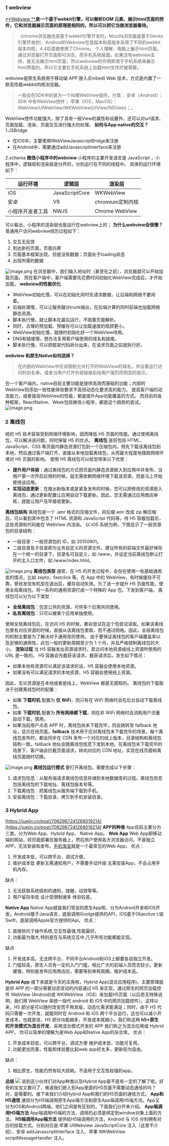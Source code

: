 ### 1 webview
[**Webview **](https://juejin.cn/post/6950890297450561550#heading-0)**是一个基于webkit引擎，可以解析DOM 元素、展示html页面的控件，它和浏览器展示页面的原理是相同的，所以可以把它当做浏览器看待。**
> （chrome浏览器也是基于webkit引擎开发的，Mozilla浏览器是基于Gecko引擎开发的）
> Android的Webview在低版本和高版本采用了不同的webkit版本内核，4.4后直接使用了Chrome。
> 个人理解，电脑上展示html页面，通过浏览器打开页面即可浏览，而手机系统层面，如果没有webview支持，是无法展示html页面，所以webview的作用即用于手机系统来展示html界面的，所以它主要在手机系统上加载html文件时被需要。

webview是原生系统用于移动端 APP 嵌入(Embed) Web 技术，方式是内置了一款高性能webkit内核浏览器。
> 一般会在SDK中封装为一个叫做WebView组件。分类：
> 安卓（Android）：SDK 中有WebView控件；
> 苹果（IOS，MacOS）：WebView/UIWebView/WKWebView(UIView/NSView)；。

WebView控件功能强大，除了具有一般View的属性和设置外，还可以对url请求、页面加载、渲染、页面交互进行强大的处理。
**如何与App native的交互？**
1.JSBridge

- 在IOS中，主要使用WebViewJavascriptBridge来注册
- 在Android中，需要通过addJavascriptInterface来注册

2.schema
**微信小程序中的webview**
小程序的主要开发语言是 JavaScript ，小程序中，逻辑层和渲染层是分开的，分别运行在不同的线程中。 具体的运行环境如下：

| 运行环境 | 逻辑层 | 渲染层 |
| --- | --- | --- |
| iOS | JavaScriptCore | WKWebView |
| 安卓 | V8 | chromium定制内核 |
| 小程序开发者工具 | NWJS | Chrome WebView |

可以看出，小程序的渲染层也是运行在webview上的；
**为什么webview会很慢？**
普通用户访问webview经历过程如下：

1. 交互无反馈
2. 到达新的页面，页面白屏
3. 页面基本框架出现，但是没有数据；页面处于loading状态
4. 出现所需的数据

![image.png](https://cdn.nlark.com/yuque/0/2024/png/40468162/1710760230957-553dfff8-3905-4940-9044-1a2115757252.png#averageHue=%23fbfbfb&clientId=u16d82795-cff8-4&from=paste&height=183&id=ufba6529e&originHeight=497&originWidth=1512&originalType=binary&ratio=2&rotation=0&showTitle=false&size=109159&status=done&style=none&taskId=udce5b295-8b2e-4f9e-b493-42572e4f055&title=&width=557)
在浏览器中，我们输入地址时（甚至在之前），浏览器就可以开始加载页面。 而在客户端中，客户端需要先花费时间初始化WebView完成后，才开始加载。
**webview的性能优化**

- WebView初始化慢，可以在初始化同时先请求数据，让后端和网络不要闲着。
- 后端处理慢，可以让服务器分trunk输出，在后端计算的同时前端也加载网络静态资源。
- 脚本执行慢，就让脚本在最后运行，不阻塞页面解析。
- 同时，合理的预加载、预缓存可以让加载速度的瓶颈更小。
- WebView初始化慢，就随时初始化好一个WebView待用。
- DNS和链接慢，想办法复用客户端使用的域名和链接。
- 脚本执行慢，可以把框架代码拆分出来，在请求页面之前就执行好。

**webview 和原生Native如何选择？**
> 在内嵌的WebView中应该限制允许打开的WebView的域名，并设置运行访问的白名单。或者当用户打开外部链接前给用户强烈而明显的提示。

在一个客户端内，native目前主要功能是提供高效而基础的功能；内部的WebView则添加一些性能体验要求不高但动态化要求高的能力。
提高客户端的动态能力，或者提高WebView的性能，都是提升App功能覆盖的方式。
而目前的各种框架，ReactNative、Week包括微信小程序，都是这个趋势的尝试。
![image.png](https://cdn.nlark.com/yuque/0/2024/png/40468162/1710760817591-8cd8a1c4-8cb2-46fd-97f2-44bc7147cae8.png#averageHue=%23f3eee1&clientId=u16d82795-cff8-4&from=paste&height=322&id=u3e2d98a0&originHeight=1153&originWidth=1512&originalType=binary&ratio=2&rotation=0&showTitle=false&size=333160&status=done&style=none&taskId=u03f0cca1-a88d-46bc-8176-cd8448fc3a0&title=&width=422)

### 2 离线包
统的 H5 技术容易受到网络环境影响，因而降低 H5 页面的性能。通过使用离线包，可以解决该问题，同时保留 H5 的优点。
**离线包** 是将包括 HTML、JavaScript、CSS 等页面内静态资源打包到一个压缩包内。预先下载该离线包到本地，然后通过客户端打开，直接从本地加载离线包，从而最大程度地摆脱网络环境对 H5 页面的影响。
使用 H5 离线包可以给您带来以下优势：

- **提升用户体验**：通过离线包的方式把页面内静态资源嵌入到应用中并发布，当用户第一次开启应用的时候，就无需依赖网络环境下载该资源，而是马上开始使用该应用。
- **实现动态更新**：在推出新版本或是紧急发布的时候，您可以把修改的资源放入离线包，通过更新配置让应用自动下载更新。因此，您无需通过应用商店审核，就能让用户及早接收更新。

**离线包结构**
离线包是一个 .amr 格式的压缩文件，将后缀 amr 改成 zip 解压缩后，可以看到其中包含了 HTML 资源和 JavaScript 代码等。待 H5 容器加载后，这些资源和代码能在 WebView 内渲染。
以 iOS 系统为例，下图显示了一般资源包的目录结构：

- 一级目录：一般资源包的 ID，如 20150901。
- 二级目录及子目录即为业务自定义的资源文件。建议所有的前端文件最好保存在一个统一的目录下，目录名可自定义，如 /www，并设定当前离线包默认打开的主入口文件，如 /www/index.html。

![image.png](https://cdn.nlark.com/yuque/0/2024/png/40468162/1710762240226-6d0baf26-3240-440b-8901-ea308265c4b4.png#averageHue=%23fcfcfb&clientId=u16d82795-cff8-4&from=paste&height=237&id=ud74f017d&originHeight=474&originWidth=1236&originalType=binary&ratio=2&rotation=0&showTitle=false&size=44715&status=done&style=none&taskId=u4390adb4-3379-4232-83c9-019c2361d1d&title=&width=618)
**离线包类型**
通常，在 H5 的开发过程中，会存在使用一些基础通用库的情况，比如 zepto，fastclick 等。在 App 中的 WebView，有时候缓存不可靠，曾经发现有机型在退出后，缓存自动失效。为了进一步提升 H5 页面性能，使用全局离线包，将一系列的通用资源打成一个特殊的 App 包，下发到客户端。
离线包可以分为以下类型：

- **全局离线包**：包含公共的资源，可供多个应用共同使用。
- **私有离线包**：只可以被某个应用单独使用。

使用全局离线包后，在访问 H5 的时候，都会尝试在这个包尝试读取。如果该离线包里有对应资源的时候，直接从该离线包里取，而不通过网络。因此，全局离线包的机制主要是为了解决对于通用库的使用。
由于要保证离线包的客户端覆盖率以及足够的通用性，此包一般的更新周期至少为 1 个月，并且严格控制离线包的大小。
**渲染过程**
当 H5 容器发出资源请求时，其访问本地资源或线上资源所使用的 URL 是一致的。
H5 容器会先截获该请求，截获请求后，发生如下情况：

- 如果本地有资源可以满足该请求的话，H5 容器会使用本地资源。
- 如果没有可以满足请求的本地资源，H5 容器会使用线上资源。

因此，无论资源是在本地或者是线上，WebView 都是无感知的。
离线包的下载取决于创建离线包时的配置：

- 如果 **下载时机** 配置为 **仅 WiFi**，则只有在 WiFi 网络时会在后台自动下载离线包。
- 如果 **下载时机** 配置为 **所有网络都下载**，则在非 WiFi 网络时会消耗用户流量自动下载，慎用。
- 如果当前用户点击 APP 时，离线包尚未下载完毕，则会跳转至 fallback 地址，显示在线页面。**fallback** 技术用于应对离线包未下载完毕的场景。每个离线包发布时，都会同步在 CDN 发布一个对应的线上版本，目录结构和离线包结构一致。fallback 地址会随离线包信息下发到本地。在离线包未下载完毕的场景下，客户端会拦截页面请求，转向对应的 CDN 地址，实现在线页面和离线页面随时切换。

![image.png](https://cdn.nlark.com/yuque/0/2024/png/40468162/1710762385889-bafd6f8f-9602-4f5c-a1d6-6e12e7ce2943.png#averageHue=%23f9efd3&clientId=u16d82795-cff8-4&from=paste&height=352&id=u53606360&originHeight=2168&originWidth=2025&originalType=binary&ratio=2&rotation=0&showTitle=false&size=472827&status=done&style=none&taskId=u1cca33af-580c-4854-827f-eeff140d1db&title=&width=329)
**离线包运行模式**
要打开离线包，需要完成以下步骤：

1. 请求包信息：从服务端请求离线包信息存储到本地数据库的过程。离线包信息包括离线包的下载地址、离线包版本号等。
2. 下载离线包：把离线包从服务端下载到手机。
3. 安装离线包：下载目录，拷贝到手机安装目录。
### 3 Hybrid App
[https://juejin.cn/post/7062967241268019214](https://juejin.cn/post/7062967241268019214)
**APP的种类**
App目前主要分为三类，分为Web App、Hybrid App、 Native App。
**Web App**
Web App即移动端的网站，将页面部署在服务器上，然后用户使用各大浏览器访问，不是独立APP，无法安装和发布。[手机淘宝](https://link.juejin.cn?target=https%3A%2F%2Fmain.m.taobao.com%2F)就是一个最常见的Web App。
优点：

1. 开发成本低，可以跨平台，调试方便。
2. 维护成本低 更新无需通知用户，不需要手动升级 无需安装App，不会占用手机内存。

缺点：

1. 无法获取系统级别的通知，提醒，动效等等。
2. 用户留存率低 设计受限制诸多 体验较差。

**Native App**
Native App就是我们常说的原生App啦，分为Android开发和IOS开发。Android基于Java语言，底层调用Goolge提供的API，IOS基于Objective c或Swift，底层调用Apple官方提供的Api。
优点：

1. 直接依托于操作系统,交互性最强,性能最好。
2. 功能最为强大,特别是在与系统交互中,几乎所有功能都能实现。

缺点

1. 开发成本高，无法跨平台，不同平台Android和iOS上都要各自独立开发。
2. 门槛较高，原生人员有一定的入门门槛，相比广大的前端人员而言较少。更新缓慢，特别是发布应用商店后，需要等到审核周期。维护成本高。

**Hybrid App**
接下来就是今天的主角啦，Hybrid App(混合应用程序)，主要原理就是将 APP 的一部分需要动态变动的内容通过 H5 来实现，通过原生的网页加载控件 WebView (Android)或 WKWebView（iOS）来加载H5页面（以后若无特殊说明，我们用 WebView 来统一指代 android 和 iOS 中的网页加载控件）。这样以来，H5 部分是可以随时改变而不用发版，动态化需求能满足；同时，由于 H5 代码只需要一次开发，就能同时在 Android 和 iOS 两个平台运行，这也可以减小开发成本，也就是说，H5 部分功能越多，开发成本就越小。我们称这种  **h5+原生 的开发模式为混合开发**，采用混合模式开发的 APP 我们称之为混合应用或 Hybrid APP。
你可以简单的理解为是Web App和Native App的杂合体。
优点：

1. 开发成本较低，可以跨平台，调试方便 维护成本低，功能可复用。
2. 功能更加完善，性能和体验要比起web app好太多，更新较为自由。

缺点：

1. 相比原生，性能仍然有较大损耗，不适用于交互性较强的app。

**总结**
![](https://cdn.nlark.com/yuque/0/2024/webp/40468162/1710767684212-39cb0d1f-e0cd-4660-a085-3981745ff453.webp#averageHue=%23f0f3ef&clientId=u16d82795-cff8-4&from=paste&id=u5fb87370&originHeight=344&originWidth=539&originalType=url&ratio=2&rotation=0&showTitle=false&status=done&style=none&taskId=uc2ab78b3-4b67-4c41-b47c-832f6b7b772&title=)
说到这小伙伴们对App种类以及Hybrid App是不是有一定的了解了呢。好奇的宝宝又要问了，难道我们嵌入到App里面的H5页面不需要动态通信的吗？对，是需要的。接下来我们介绍Hybrid App和我们的H5页面的通信方式。
**App和H5通信**
通信分为H5端调用原生App端方法和原生App端调用H5端方法。App又分为IOS和Android两端，他们之间是有区别的，下面我们分开来介绍。
**App端调用H5端方法**
App端调用H5端的方法，调用的必须是绑定到window对象上面的方法。
**H5端调用App端方法**
提供给H5端调用的方法，Android 与 IOS 分别拥有对应的挂载方式。分别对应是:苹果 UIWebview JavaScriptCore 注入（这里不介绍）、安卓 addJavascriptInterface 注入、苹果 WKWebView scriptMessageHandler 注入。

